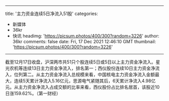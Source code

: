 
---
title: '主力资金连续5日净流入51股'
categories: 
 - 新媒体
 - 36kr
 - 快讯
headimg: 'https://picsum.photos/400/300?random=3226'
author: 36kr
comments: false
date: Fri, 17 Dec 2021 12:46:10 GMT
thumbnail: 'https://picsum.photos/400/300?random=3226'
---

<div>   
截至12月17日收盘，沪深两市共51只个股连续5日或5日以上主力资金净流入。星光农机等连续13日主力资金净流入，排名第一；西仪股份连续10日主力资金净流入，位列第二。从主力资金净流入总规模来看，中国核电主力资金净流入金额最大，连续5天累计净流入5.16亿元，思源电气紧随其后，6天累计净流入4.98亿元。从主力资金净流入占成交额的比率来看，西仪股份占比排名居首，该股近10日涨159.62%。（第一财经）  
</div>
            